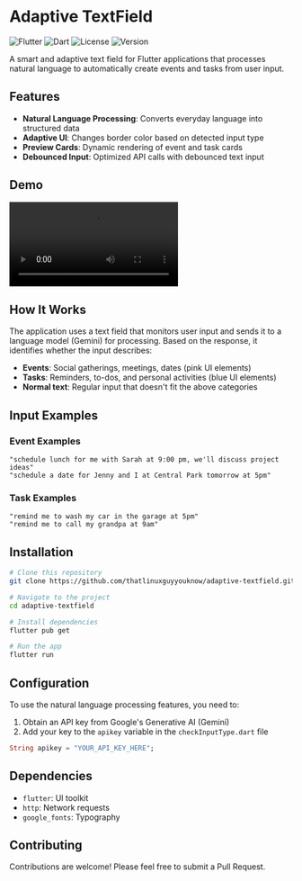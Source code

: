 # Adaptive TextField

![Flutter](https://img.shields.io/badge/Flutter-3.0+-blue.svg)
![Dart](https://img.shields.io/badge/Dart-3.0+-blue.svg)
![License](https://img.shields.io/badge/License-MIT-green.svg)
![Version](https://img.shields.io/badge/Version-1.0.0-orange.svg)

A smart and adaptive text field for Flutter applications that processes natural language to automatically create events and tasks from user input.

## Features

- **Natural Language Processing**: Converts everyday language into structured data
- **Adaptive UI**: Changes border color based on detected input type
- **Preview Cards**: Dynamic rendering of event and task cards
- **Debounced Input**: Optimized API calls with debounced text input

## Demo

![Adaptive TextField Demo](demo.mp4)

## How It Works

The application uses a text field that monitors user input and sends it to a language model (Gemini) for processing. Based on the response, it identifies whether the input describes:

- **Events**: Social gatherings, meetings, dates (pink UI elements)
- **Tasks**: Reminders, to-dos, and personal activities (blue UI elements)
- **Normal text**: Regular input that doesn't fit the above categories

## Input Examples

### Event Examples
```
"schedule lunch for me with Sarah at 9:00 pm, we'll discuss project ideas"
"schedule a date for Jenny and I at Central Park tomorrow at 5pm"
```

### Task Examples
```
"remind me to wash my car in the garage at 5pm"
"remind me to call my grandpa at 9am"
```

## Installation

```bash
# Clone this repository
git clone https://github.com/thatlinuxguyyouknow/adaptive-textfield.git

# Navigate to the project
cd adaptive-textfield

# Install dependencies
flutter pub get

# Run the app
flutter run
```

## Configuration

To use the natural language processing features, you need to:

1. Obtain an API key from Google's Generative AI (Gemini)
2. Add your key to the `apikey` variable in the `checkInputType.dart` file

```dart
String apikey = "YOUR_API_KEY_HERE";
```


## Dependencies

- `flutter`: UI toolkit
- `http`: Network requests
- `google_fonts`: Typography

## Contributing

Contributions are welcome! Please feel free to submit a Pull Request.

